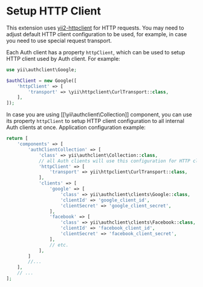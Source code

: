 Setup HTTP Client
=================

This extension uses [yii2-httpclient](https://github.com/yiisoft/yii2-httpclient) for HTTP requests.
You may need to adjust default HTTP client configuration to be used, for example, in case you need to use
special request transport.

Each Auth client has a property `httpClient`, which can be used to setup HTTP client used by Auth client.
For example:

```php
use yii\authclient\Google;

$authClient = new Google([
    'httpClient' => [
        'transport' => \yii\httpclient\CurlTransport::class,
    ],
]);
```

In case you are using [[\yii\authclient\Collection]] component, you can use its property `httpClient` to setup
HTTP client configuration to all internal Auth clients at once.
Application configuration example:

```php
return [
    'components' => [
        'authClientCollection' => [
            'class' => yii\authclient\Collection::class,
            // all Auth clients will use this configuration for HTTP client:
            'httpClient' => [
                'transport' => yii\httpclient\CurlTransport::class,
            ],
            'clients' => [
                'google' => [
                    'class' => yii\authclient\clients\Google::class,
                    'clientId' => 'google_client_id',
                    'clientSecret' => 'google_client_secret',
                ],
                'facebook' => [
                    'class' => yii\authclient\clients\Facebook::class,
                    'clientId' => 'facebook_client_id',
                    'clientSecret' => 'facebook_client_secret',
                ],
                // etc.
            ],
        ]
        //...
    ],
    // ...
];
```
